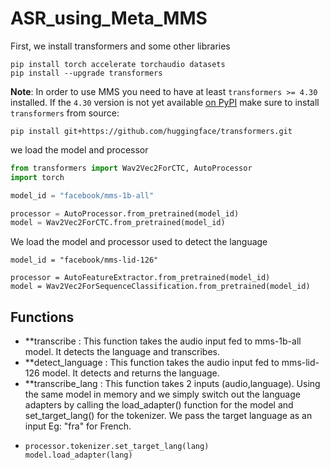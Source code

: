# ASR_using_Meta_MMS

First, we install transformers and some other libraries
```
pip install torch accelerate torchaudio datasets
pip install --upgrade transformers
````

**Note**: In order to use MMS you need to have at least `transformers >= 4.30` installed. If the `4.30` version
is not yet available [on PyPI](https://pypi.org/project/transformers/) make sure to install `transformers` from 
source:
```
pip install git+https://github.com/huggingface/transformers.git
```


we load the model and processor

```py
from transformers import Wav2Vec2ForCTC, AutoProcessor
import torch

model_id = "facebook/mms-1b-all"

processor = AutoProcessor.from_pretrained(model_id)
model = Wav2Vec2ForCTC.from_pretrained(model_id)
```

We load the model and processor used to detect the language

```
model_id = "facebook/mms-lid-126"

processor = AutoFeatureExtractor.from_pretrained(model_id)
model = Wav2Vec2ForSequenceClassification.from_pretrained(model_id)

```

## Functions
- **transcribe : This function takes the audio input fed to mms-1b-all model. It detects the language and transcribes.
- **detect_language : This function takes the audio input fed to mms-lid-126 model. It detects and returns the language.
- **transcribe_lang : This function takes 2 inputs (audio,language). Using the same model in memory and we simply switch out the language adapters by calling the load_adapter() function for the model and set_target_lang() for the tokenizer. We pass the target language as an input Eg: "fra" for French.
- ```
  processor.tokenizer.set_target_lang(lang)
  model.load_adapter(lang)
  ```
